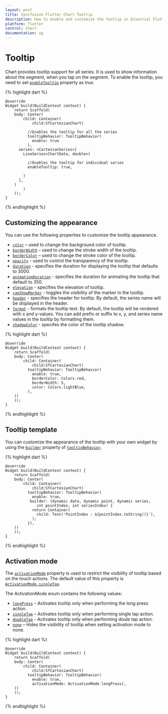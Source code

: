```yaml
---
layout: post
title: Syncfusion Flutter Chart Tooltip
description: How to enable and customize the tooltip in Essential Flutter Chart
platform: flutter
control: Chart
documentation: ug
---
```


# Tooltip

Chart provides tooltip support for all series. It is used to show information about the segment, when you tap on the segment. To enable the tooltip, you need to set [`enableTooltip`]() property as *true*.

{% highlight dart %} 

    @override
    Widget build(BuildContext context) {
        return Scaffold(
        body: Center(
            child: Container(
                child:SfCartesianChart(

              //Enables the tooltip for all the series
              tooltipBehavior: TooltipBehavior(
                enable: true
              ),
          series: <CartesianSeries>[
            LineSeries<ChartData, double>(

              //Enables the tooltip for individual series
              enableTooltip: true,
              
            )
          ],
        )
            )
        ));
    }

{% endhighlight %}

## Customizing the appearance

You can use the following properties to customize the tooltip appearance.

* [`color`]() – used to change the background color of tooltip.
* [`borderWidth`]() – used to change the stroke width of the tooltip.
* [`borderColor`]() – used to change the stroke color of the tooltip.
* [`opacity`]() - used to control the transparency of the tooltip.
* [`duration`]() - specifies the duration for displaying the tooltip that defaults to 3000.
* [`animationDuration`]() - specifies the duration for animating the tooltip that default to 350.
* [`elevation`]() - specifies the elevation of tooltip.
* [`canShowMarker`]() - toggles the visibility of the marker in the tooltip.
* [`header`]() - specifies the header for tooltip. By default, the series name will be displayed in the header.
* [`format`]() - formats the tooltip text. By default, the tooltip will be rendered with x and y-values. You can add prefix or suffix to x, y, and series name values in the tooltip by formatting them.
* [`shadowColor`]() - specifes the color of the tooltip shadow.

{% highlight dart %} 

    @override
    Widget build(BuildContext context) {
        return Scaffold(
        body: Center(
            child: Container(
                child:SfCartesianChart(
              tooltipBehavior: TooltipBehavior(
                enable: true,
                borderColor: Colors.red,
                borderWidth: 5,
                color: Colors.lightBlue,
              ),
        ))
        ));
    }

{% endhighlight %}

## Tooltip template

You can customize the appearance of the tooltip with your own widget by using the [`builder`]() property of [`tooltipBehavior`]().

{% highlight dart %} 

    @override
    Widget build(BuildContext context) {
        return Scaffold(
        body: Center(
            child: Container(
                child:SfCartesianChart(
              tooltipBehavior: TooltipBehavior(
                enable: true,
               builder: (dynamic data, dynamic point, dynamic series,
                  int pointIndex, int seriesIndex) {
                return Container(
                  child: Text('PointIndex : ${pointIndex.toString()}'),
                );
              }),
        ))
        ));
    }

{% endhighlight %}

##	Activation mode

The [`activationMode`]() property is used to restrict the visibility of tooltip based on the touch actions. The default value of this property is [`ActivationMode.singleTap`]().

The ActivationMode enum contains the following values:

* [`longPress`]() – Activates tooltip only when performing the long press action.
* [`singleTap`]() – Activates tooltip only when performing single tap action.
* [`doubleTap`]() - Activates tooltip only when performing doule tap action.
* [`none`]() – Hides the visibility of tooltip when setting activation mode to none.

{% highlight dart %} 

    @override
    Widget build(BuildContext context) {
        return Scaffold(
        body: Center(
            child: Container(
                child:SfCartesianChart(
              tooltipBehavior: TooltipBehavior(
                enable: true,
                activationMode: ActivationMode.longPress),
        ))
        ));
    }

{% endhighlight %}